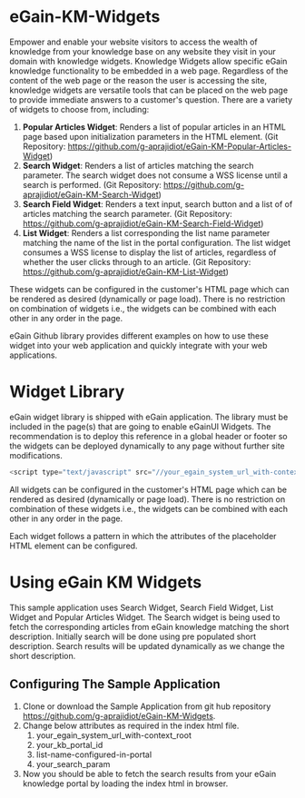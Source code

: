 # eGain-KM-Widgets

Empower and enable your website visitors to access the wealth of knowledge from your knowledge base on any website they visit in your domain with knowledge widgets. Knowledge Widgets allow specific eGain knowledge functionality to be embedded in a web page. Regardless of the content of the web page or the reason the user is accessing the site, knowledge widgets are versatile tools that can be placed on the web page to provide immediate answers to a customer's question. There are a variety of widgets to choose from, including:

  1. **Popular Articles Widget**: Renders a list of popular articles in an HTML page based upon initialization parameters in the HTML element. (Git Repository: https://github.com/g-aprajidiot/eGain-KM-Popular-Articles-Widget)
  1. **Search Widget**: Renders a list of articles matching the search parameter. The search widget does not consume a WSS license until a search is performed. (Git Repository: https://github.com/g-aprajidiot/eGain-KM-Search-Widget)
  1. **Search Field Widget**: Renders a text input, search button and a list of of articles matching the search parameter. (Git Repository: https://github.com/g-aprajidiot/eGain-KM-Search-Field-Widget)
  1. **List Widget**: Renders a list corresponding the list name parameter matching the name of the list in the portal configuration. The list widget consumes a WSS license to display the list of articles, regardless of whether the user clicks through to an article. (Git Repository: https://github.com/g-aprajidiot/eGain-KM-List-Widget)

These widgets can be configured in the customer's HTML page which can be rendered as desired (dynamically or page load). There is no restriction on combination of widgets i.e., the widgets can be combined with each other in any order in the page.

eGain Github library provides different examples on how to use these widget into your web application and quickly integrate with your web applications.

# Widget Library

eGain widget library is shipped with eGain application. The library must be included in the page(s) that are going to enable eGainUI Widgets. The recommendation is to deploy this reference in a global header or footer so the widgets can be deployed dynamically to any page without further site modifications.

```javascript
<script type="text/javascript" src="//your_egain_system_url_with-context_root/widgets/libs/egain-ui-2.0.0.min.js"></script>
```

All widgets can be configured in the customer's HTML page which can be rendered as desired (dynamically or page load). There is no restriction on combination of these widgets i.e., the widgets can be combined with each other in any order in the page.

Each widget follows a pattern in which the attributes of the placeholder HTML element can be configured. 

# Using eGain KM Widgets
This sample application uses Search Widget, Search Field Widget, List Widget and Popular Articles Widget. The Search widget is being used to fetch the corresponding articles from eGain knowledge matching the short description. Initially search will be done using pre populated short description. Search results will be updated dynamically as we change the short description.

## Configuring The Sample Application

1. Clone or download the Sample Application from git hub repository https://github.com/g-aprajidiot/eGain-KM-Widgets.
1. Change below attributes as required in the index html file.
    1. your_egain_system_url_with-context_root
    1. your_kb_portal_id
    1. list-name-configured-in-portal
    1. your_search_param
1. Now you should be able to fetch the search results from your eGain knowledge portal by loading the index html in browser.


